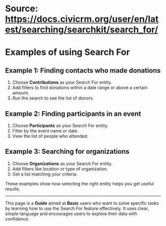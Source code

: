 # Source: https://docs.civicrm.org/user/en/latest/searching/searchkit/search_for/

# Examples of using Search For

## Example 1: Finding contacts who made donations

1. Choose **Contributions** as your Search For entity.
2. Add filters to find donations within a date range or above a certain amount.
3. Run the search to see the list of donors.

## Example 2: Finding participants in an event

1. Choose **Participants** as your Search For entity.
2. Filter by the event name or date.
3. View the list of people who attended.

## Example 3: Searching for organizations

1. Choose **Organizations** as your Search For entity.
2. Add filters like location or type of organization.
3. Get a list matching your criteria.

These examples show how selecting the right entity helps you get useful results.

---

This page is a **Guide** aimed at **Basic** users who want to solve specific tasks by learning how to use the Search For feature effectively. It uses clear, simple language and encourages users to explore their data with confidence.